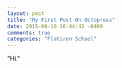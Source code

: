 ```yaml
---
layout: post
title: "My First Post On Octopress"
date: 2015-06-10 16:44:43 -0400
comments: true
categories: "Flatiron School"
---
```

"Hi."